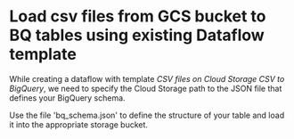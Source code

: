 # **Load csv files from GCS bucket to BQ tables using existing Dataflow template**

While creating a dataflow with template *CSV files on Cloud Storage CSV to BigQuery*,
we need to specify the Cloud Storage path to the JSON file that defines your BigQuery schema.

Use the file 'bq_schema.json' to define the structure of your table and load it into the appropriate storage bucket.
